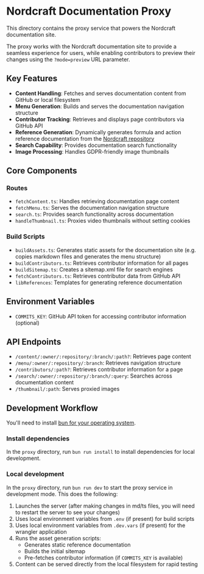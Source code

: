 # Nordcraft Documentation Proxy

This directory contains the proxy service that powers the Nordcraft documentation site.

The proxy works with the Nordcraft documentation site to provide a seamless experience for users, while enabling contributors to preview their changes using the `?mode=preview` URL parameter.

## Key Features

- **Content Handling**: Fetches and serves documentation content from GitHub or local filesystem
- **Menu Generation**: Builds and serves the documentation navigation structure
- **Contributor Tracking**: Retrieves and displays page contributors via GitHub API
- **Reference Generation**: Dynamically generates formula and action reference documentation from the [Nordcraft repository](https://github.com/nordcraftengine/nordcraft)
- **Search Capability**: Provides documentation search functionality
- **Image Processing**: Handles GDPR-friendly image thumbnails

## Core Components

### Routes

- `fetchContent.ts`: Handles retrieving documentation page content
- `fetchMenu.ts`: Serves the documentation navigation structure
- `search.ts`: Provides search functionality across documentation
- `handleThumbnail.ts`: Proxies video thumbnails without setting cookies


### Build Scripts

- `buildAssets.ts`: Generates static assets for the documentation site (e.g. copies markdown files and generates the menu structure)
- `buildContributors.ts`: Retrieves contributor information for all pages
- `buildSitemap.ts`: Creates a sitemap.xml file for search engines
- `fetchContributors.ts`: Retrieves contributor data from GitHub API
- `libReferences`: Templates for generating reference documentation

## Environment Variables

- `COMMITS_KEY`: GitHub API token for accessing contributor information (optional)

## API Endpoints

- `/content/:owner/:repository/:branch/:path?`: Retrieves page content
- `/menu/:owner/:repository/:branch`: Retrieves navigation structure
- `/contributors/:path?`: Retrieves contributor information for a page
- `/search/:owner/:repository/:branch/:query`: Searches across documentation content
- `/thumbnail/:path`: Serves proxied images

## Development Workflow

You'll need to install [bun for your operating system](https://bun.sh/docs/installation).

### Install dependencies

In the `proxy` directory, run `bun run install` to install dependencies for local development.

### Local development

In the `proxy` directory, run `bun run dev` to start the proxy service in development mode. This does the following:

1. Launches the server (after making changes in md/ts files, you will need to restart the server to see your changes)
2. Uses local environment variables from `.env` (if present) for build scripts
3. Uses local environment variables from `.dev.vars` (if present) for the wrangler application
4. Runs the asset generation scripts:
   - Generates static reference documentation
   - Builds the initial sitemap
   - Pre-fetches contributor information (if `COMMITS_KEY` is available)
5. Content can be served directly from the local filesystem for rapid testing

